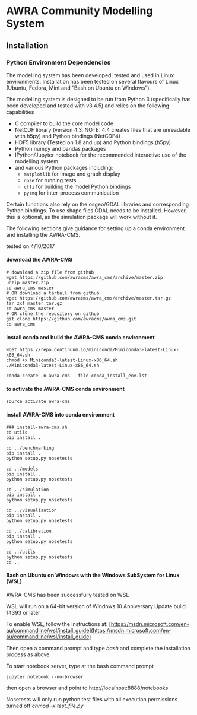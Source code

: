 # AWRA Community Modelling System


## Installation

### Python Environment Dependencies

The modelling system has been developed, tested and used in Linux environments. Installation has been tested on several flavours of Linux (Ubuntu, Fedora, Mint and “Bash on Ubuntu on Windows”).

The modelling system is designed to be run from Python 3 (specifically has been developed and tested with v3.4.5) and relies on the following capabilities

* C compiler to build the core model code
* NetCDF library (version 4.3, NOTE: 4.4 creates files that are unreadable with h5py) and Python bindings (NetCDF4)
* HDF5 library (Tested on 1.8 and up) and Python bindings (h5py)
* Python numpy and pandas packages
* IPython/Jupyter notebook for the recommended interactive use of the modelling system
* and various Python packages including:
  * `matplotlib` for image and graph display
  * `nose` for running tests
  * `cffi` for building the model Python bindings
  * `pyzmq` for inter-process communication

Certain functions also rely on the osgeo/GDAL libraries and corresponding Python bindings. To use shape files GDAL needs to be installed. However, this is optional, as the simulation package will work without it.

The following sections give guidance for setting up a conda environment and installing the AWRA-CMS.


tested on 4/10/2017

#### download the AWRA-CMS
```
# download a zip file from github
wget https://github.com/awracms/awra_cms/archive/master.zip
unzip master.zip
cd awra_cms-master
# OR download a tarball from github
wget https://github.com/awracms/awra_cms/archive/master.tar.gz
tar zxf master.tar.gz
cd awra_cms-master
# OR clone the repository on github
git clone https://github.com/awracms/awra_cms.git
cd awra_cms
```

#### install conda and build the AWRA-CMS conda environment
```
wget https://repo.continuum.io/miniconda/Miniconda3-latest-Linux-x86_64.sh
chmod +x Miniconda3-latest-Linux-x86_64.sh
./Miniconda3-latest-Linux-x86_64.sh

conda create -n awra-cms --file conda_install_env.lst
```

#### to activate the AWRA-CMS conda environment
```
source activate awra-cms
```

#### install AWRA-CMS into conda environment
```
### install-awra-cms.sh
cd utils
pip install .

cd ../benchmarking
pip install .
python setup.py nosetests

cd ../models
pip install .
python setup.py nosetests

cd ../simulation
pip install .
python setup.py nosetests

cd ../visualisation
pip install .
python setup.py nosetests

cd ../calibration
pip install .
python setup.py nosetests

cd ../utils
python setup.py nosetests
cd ..
```


#### Bash on Ubuntu on Windows with the Windows SubSystem for Linux (WSL)

AWRA-CMS has been successfully tested on WSL

WSL will run on a 64-bit version of Windows 10 Anniversary Update build 14393 or later

To enable WSL, follow the instructions at:  [https://msdn.microsoft.com/en-au/commandline/wsl/install_guide](https://msdn.microsoft.com/en-au/commandline/wsl/install_guide)

Then open a command prompt and type *bash* and complete the installation process as above

To start notebook server, type at the bash command prompt
```
jupyter notebook --no-browser
```
then open a browser and point to http://localhost:8888/notebooks

Nosetests will only run python test files with all execution permissions turned off *chmod -x test_file.py*
